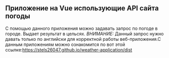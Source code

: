 ## Приложение на Vue использующие API сайта погоды

С помощью данного приложения можно задавать запрос по погоде в городе. Выдает результат в цельсях.
*ВНИМАНИЕ:* Данный запрос нужно давать только по английски для корректной работы веб-приложения.С данным приложениям можно ознакомится по вот этой ссылке:https://stels26047.github.io/weather-application/dist
